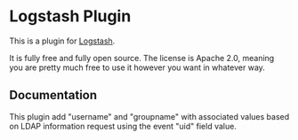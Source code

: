 # Logstash Plugin

This is a plugin for [Logstash](https://github.com/elasticsearch/logstash).

It is fully free and fully open source. The license is Apache 2.0, meaning you are pretty much free to use it however you want in whatever way.

## Documentation

This plugin add "username" and "groupname" with associated values based on LDAP information request using the event "uid" field value.

